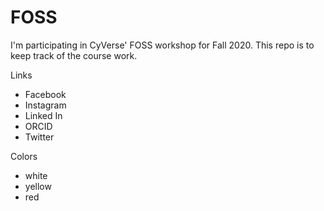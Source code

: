 # FOSS

I'm participating in CyVerse' FOSS workshop for Fall 2020. This repo is to keep track of the course work.

Links
- Facebook
- Instagram
- Linked In
- ORCID
- Twitter

Colors
- white
- yellow
- red
